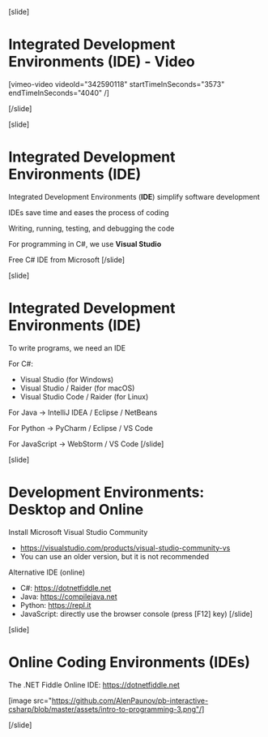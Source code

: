 [slide]
# Integrated Development Environments (IDE) - Video

[vimeo-video videoId="342590118" startTimeInSeconds="3573" endTimeInSeconds="4040" /]

[/slide]

[slide]
# Integrated Development Environments (IDE)
Integrated Development Environments (**IDE**) simplify software development

IDEs save time and eases the process of coding

Writing, running, testing, and debugging the code

For programming in C#, we use **Visual Studio**

Free C# IDE from Microsoft
[/slide]

[slide]
# Integrated Development Environments (IDE)
To write programs, we need an IDE

For C#:

* Visual Studio (for Windows)
* Visual Studio / Raider (for macOS)
* Visual Studio Code / Raider (for Linux)

For Java -> IntelliJ IDEA / Eclipse / NetBeans

For Python -> PyCharm / Eclipse / VS Code

For JavaScript -> WebStorm / VS Code
[/slide]

[slide]
# Development Environments: Desktop and Online
Install Microsoft Visual Studio Community

* https://visualstudio.com/products/visual-studio-community-vs
* You can use an older version, but it is not recommended

Alternative IDE (online)

* C#: https://dotnetfiddle.net
* Java: https://compilejava.net 
* Python: https://repl.it
* JavaScript: directly use the browser console (press \[F12\] key)
[/slide]

[slide]
# Online Coding Environments (IDEs)
The .NET Fiddle Online IDE: https://dotnetfiddle.net

[image src="https://github.com/AlenPaunov/pb-interactive-csharp/blob/master/assets/intro-to-programming-3.png"/]

[/slide]